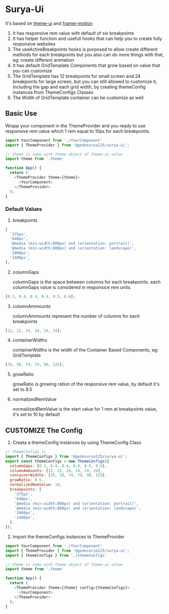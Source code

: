 # Surya-Ui

It's based on [theme-ui](https://theme-ui.com/) and [framer-motion](https://www.framer.com/motion/)

1. It has responsive rem value with default of six breakpoints
2. It has helper function and usefull hooks that can help you to create fully responsive websites
3. The useActiveBreakpoints hooks is purposed to allow create different methods for each breakpoints but you also can do more things with that, eg: create different animation
4. It has default GridTemplate Components that grow based on value that you can customize
5. The GridTemplate has 12 breakpoints for small screen and 24 breakpoints for large screen, but you can still allowed to customize it, including the gap and each grid width, by creating themeConfig instances from ThemeConfigs Classes
6. The Width of GridTemplate container can be customize as well

## Basic Use

Wrapp your component in the ThemeProvider and you ready to use responsive rem value which 1 rem equal to 10px for each breakpoints.

```js
import YourComponent from './YourComponent'
import { ThemeProvider } from '@gedesurya125/surya-ui';

// theme is same with theme object of theme-ui value
import theme from '.theme'

function App() {
  return (
    <ThemeProvider theme={theme}>
      <YourComponent>
    </ThemeProvider>
  );
}
```

### Default Values

1. breakpoints

```js
[
  '375px',
  '640px',
  '@media (min-width:800px) and (orientation: portrait)',
  '@media (min-width:800px) and (orientation: landscape)',
  '1000px',
  '1400px',
];
```

2. columnGaps

   columnGaps is the space between columns for each breakpoints.
   each columnGaps value is considered in responsice rem units.

```js
[0.3, 0.4, 0.4, 0.4, 0.5, 0.6];
```

3. columnAmmounts

   columnAmmounts represent the number of columns for each breakpoints

```js
[12, 12, 24, 24, 24, 24];
```

4. containerWidths

   containerWidths is the width of the Container Based Components, eg: GridTemplate

```js
[35, 58, 74, 74, 90, 125];
```

5. growRatio

   growRatio is growing ration of the responsive rem value, by default it's set to 8.5

6. normalizedRemValue

   normailizedRemValue is the start value for 1 rem at breakpoints value, it's set to 10 by default

## CUSTOMIZE The Config

1. Creata a themeConfig instances by using ThemeConfig Class

```js
// themeConfigs.js
import { ThemeConfigs } from '@gedesurya125/surya-ui';
export const themeConfigs = new ThemeConfigs({
  columnGaps: [0.3, 0.4, 0.4, 0.4, 0.5, 0.6],
  columnAmmounts: [12, 12, 24, 24, 24, 24],
  containerWidths: [35, 58, 74, 74, 90, 125],
  growRatio: 8.5,
  normalizedRemValue: 10,
  breakpoints: [
    '375px',
    '640px',
    '@media (min-width:800px) and (orientation: portrait)',
    '@media (min-width:800px) and (orientation: landscape)',
    '1000px',
    '1400px',
  ],
});
```

2. Import the themeConfigs instances to ThemeProvider

```js
import YourComponent from './YourComponent'
import { ThemeProvider } from '@gedesurya125/surya-ui';
import { themeConfigs } from './themeConfigs'

// theme is same with theme object of theme-ui value
import theme from '.theme'

function App() {
  return (
    <ThemeProvider theme={theme} config={themeConfigs}>
      <YourComponent>
    </ThemeProvider>
  );
}
```
